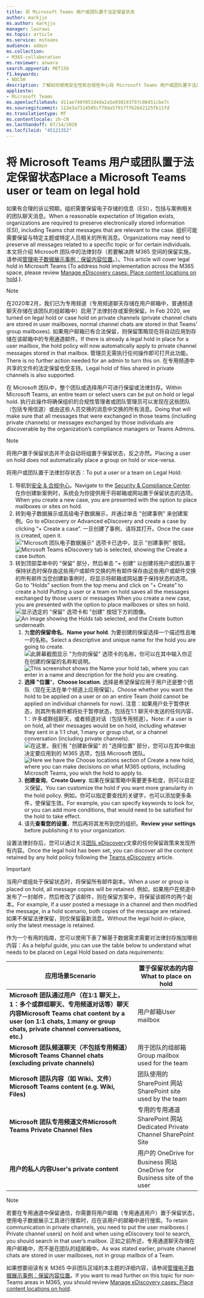```yaml
---
title: 将 Microsoft Teams 用户或团队置于法定保留状态
author: markjjo
ms.author: markjjo
manager: laurawi
ms.topic: article
ms.service: msteams
audience: admin
ms.collection:
- M365-collaboration
ms.reviewer: anwara
search.appverid: MET150
f1.keywords:
- NOCSH
description: 了解如何使用安全性和合规性中心将 Microsoft Teams 用户或团队置于法定保留状态，以及了解根据数据要求哪些内容需要法定保留。
appliesto:
- Microsoft Teams
ms.openlocfilehash: d11ae740f051d4da2a5e930193797c08451cbe7c
ms.sourcegitcommit: 113e3a7314505cf78da57917ff62642125fb11fd
ms.translationtype: MT
ms.contentlocale: zh-CN
ms.lasthandoff: 07/14/2020
ms.locfileid: "45121352"
---
```

<a name="place-a-microsoft-teams-user-or-team-on-legal-hold"></a><span data-ttu-id="f10eb-103">将 Microsoft Teams 用户或团队置于法定保留状态</span><span class="sxs-lookup"><span data-stu-id="f10eb-103">Place a Microsoft Teams user or team on legal hold</span></span>
==================================================

<span data-ttu-id="f10eb-104">如果有合理的诉讼预期，组织需要保留电子存储的信息（ESI），包括与案例相关的团队聊天消息。</span><span class="sxs-lookup"><span data-stu-id="f10eb-104">When a reasonable expectation of litigation exists, organizations are required to preserve electronically stored information (ESI), including Teams chat messages that are relevant to the case.</span></span> <span data-ttu-id="f10eb-105">组织可能需要保留与特定主题或特定人员相关的所有消息。</span><span class="sxs-lookup"><span data-stu-id="f10eb-105">Organizations may need to preserve all messages related to a specific topic or for certain individuals.</span></span> <span data-ttu-id="f10eb-106">本文将介绍 Microsoft 团队中的法律封存（若要解决跨 M365 空间的保留实施，请参阅[管理电子数据展示事例：保留内容位置](https://docs.microsoft.com/microsoft-365/compliance/ediscovery-cases#step-4-place-content-locations-on-hold)。）。</span><span class="sxs-lookup"><span data-stu-id="f10eb-106">This article will cover legal hold in Microsoft Teams (To address hold implementation across the M365 space, please review [Manage eDiscovery cases: Place content locations on hold](https://docs.microsoft.com/microsoft-365/compliance/ediscovery-cases#step-4-place-content-locations-on-hold).).</span></span>

> [!NOTE]
> <span data-ttu-id="f10eb-107">在2020年2月，我们已为专用频道（专用频道聊天存储在用户邮箱中，普通频道聊天存储在该团队的组邮箱中）启用了法律封存或案例保留。</span><span class="sxs-lookup"><span data-stu-id="f10eb-107">In Feb 2020, we turned on legal hold or case hold on private channels (private channel chats are stored in user mailboxes, normal channel chats are stored in that Teams’ group mailboxes).</span></span> <span data-ttu-id="f10eb-108">如果用户邮箱已有合法保留，则保留策略现在将自动应用到存储在该邮箱中的专用通道邮件。</span><span class="sxs-lookup"><span data-stu-id="f10eb-108">If there is already a legal hold in place for a user mailbox, the hold policy will now automatically apply to private channel messages stored in that mailbox.</span></span> <span data-ttu-id="f10eb-109">管理员无需执行任何操作即可打开此功能。</span><span class="sxs-lookup"><span data-stu-id="f10eb-109">There is no further action needed for an admin to turn this on.</span></span> <span data-ttu-id="f10eb-110">在专用频道中共享的文件的法定保留也受支持。</span><span class="sxs-lookup"><span data-stu-id="f10eb-110">Legal hold of files shared in private channels is also supported.</span></span>

<span data-ttu-id="f10eb-111">在 Microsoft 团队中，整个团队或选择用户可进行保留或法律封存。</span><span class="sxs-lookup"><span data-stu-id="f10eb-111">Within Microsoft Teams, an entire team or select users can be put on hold or legal hold.</span></span> <span data-ttu-id="f10eb-112">执行此操作将确保组织的合规性管理者或团队管理员可以发现在这些团队（包括专用信道）或由这些人员交换的消息中交换的所有消息。</span><span class="sxs-lookup"><span data-stu-id="f10eb-112">Doing that will make sure that all messages that were exchanged in those teams (including private channels) or messages exchanged by those individuals are discoverable by the organization’s compliance managers or Teams Admins.</span></span>

> [!NOTE]
> <span data-ttu-id="f10eb-113">将用户置于保留状态并不会自动将组置于保留状态，反之亦然。</span><span class="sxs-lookup"><span data-stu-id="f10eb-113">Placing a user on hold does not automatically place a group on hold or vice-versa.</span></span>

<span data-ttu-id="f10eb-114">将用户或团队置于法律封存状态：</span><span class="sxs-lookup"><span data-stu-id="f10eb-114">To put a user or a team on Legal Hold:</span></span>

1. <span data-ttu-id="f10eb-115">导航到[安全 & 合规中心](https://go.microsoft.com/fwlink/?linkid=854628)。</span><span class="sxs-lookup"><span data-stu-id="f10eb-115">Navigate to the [Security & Compliance Center](https://go.microsoft.com/fwlink/?linkid=854628).</span></span> <span data-ttu-id="f10eb-116">在你创建新案例时，系统会为你提供用于将邮箱或网站置于保留状态的选项。</span><span class="sxs-lookup"><span data-stu-id="f10eb-116">When you create a new case, you are presented with the option to place mailboxes or sites on hold.</span></span>
1. <span data-ttu-id="f10eb-117">转到电子数据展示或高级电子数据展示，并通过单击 "创建事例" 来创建案例。</span><span class="sxs-lookup"><span data-stu-id="f10eb-117">Go to eDiscovery or Advanced eDiscovery and create a case by clicking “+ Create a case”.</span></span> <span data-ttu-id="f10eb-118">一旦创建了事例，请将其打开。</span><span class="sxs-lookup"><span data-stu-id="f10eb-118">Once the case is created, open it.</span></span>
<span data-ttu-id="f10eb-119">!["Microsoft 团队电子数据展示" 选项卡已选中，显示 "创建事例" 按钮。](media/LegalHold1.png)</span><span class="sxs-lookup"><span data-stu-id="f10eb-119">![Microsoft Teams eDiscovery tab is selected, showing the Create a case button.](media/LegalHold1.png)</span></span>
1. <span data-ttu-id="f10eb-120">转到顶部菜单中的 "保留" 部分，然后单击 "+ 创建" 以创建将用户或团队置于保持状态时保存由这些用户或邮件交换的所有邮件保存由这些用户或邮件交换的所有邮件当您创建新事例时，将显示将邮箱或网站置于保持状态的选项。</span><span class="sxs-lookup"><span data-stu-id="f10eb-120">Go to “Holds” section from the top menu and click on “+ Create” to create a hold Putting a user or a team on hold saves all the messages exchanged by those users or messages When you create a new case, you are presented with the option to place mailboxes or sites on hold.</span></span>
<span data-ttu-id="f10eb-121">![显示选定的 "保留" 选项卡和 "创建" 按钮下方的图像。](media/LegalHold2.png)</span><span class="sxs-lookup"><span data-stu-id="f10eb-121">![An image showing the Holds tab selected, and the Create button underneath.](media/LegalHold2.png)</span></span>
    1. <span data-ttu-id="f10eb-122">为**您的保留命名**。</span><span class="sxs-lookup"><span data-stu-id="f10eb-122">**Name your hold**.</span></span> <span data-ttu-id="f10eb-123">为要创建的保留选择一个描述性且唯一的名称。</span><span class="sxs-lookup"><span data-stu-id="f10eb-123">Select a descriptive and unique name for the hold you are going to create.</span></span>
<span data-ttu-id="f10eb-124">![此屏幕截图显示 "为你的保留" 选项卡的名称，你可以在其中输入你正在创建的保留的名称和说明。](media/LegalHold3.png)</span><span class="sxs-lookup"><span data-stu-id="f10eb-124">![This screenshot shows the Name your hold tab, where you can enter in a name and description for the hold you are creating.](media/LegalHold3.png)</span></span>
    1. <span data-ttu-id="f10eb-125">**选择 "位置**"。</span><span class="sxs-lookup"><span data-stu-id="f10eb-125">**Choose location**.</span></span> <span data-ttu-id="f10eb-126">选择是希望保留应用于用户还是整个团队（现在无法在单个频道上应用保留）。</span><span class="sxs-lookup"><span data-stu-id="f10eb-126">Choose whether you want the hold to be applied on a user or on an entire Team (hold cannot be applied on individual channels for now).</span></span> <span data-ttu-id="f10eb-127">注意：如果用户处于暂停状态，则其所有邮件都将处于暂停状态，包括在1:1 聊天中发送的任何内容、1：许多或群组聊天，或者频道对话（包括专用频道）。</span><span class="sxs-lookup"><span data-stu-id="f10eb-127">Note: if a user is on hold, all their messages would be on hold, including whatever they sent in a 1:1 chat, 1:many or group chat, or a channel conversation (including private channels).</span></span>
    <span data-ttu-id="f10eb-128">![在这里，我们有 "创建新保留" 的 "选择位置" 部分，您可以在其中做出决定要应用到的 M365 选项，包括 Microsoft 团队。](media/LegalHold4.png)</span><span class="sxs-lookup"><span data-stu-id="f10eb-128">![Here we have the Choose locations section of Create a new hold, where you can make decisions on what M365 options, including Microsoft Teams, you wish the hold to apply to.](media/LegalHold4.png)</span></span>
    1. <span data-ttu-id="f10eb-129">**创建查询**。</span><span class="sxs-lookup"><span data-stu-id="f10eb-129">**Create Query**.</span></span> <span data-ttu-id="f10eb-130">如果在保留策略中需要更多粒度，则可以自定义保留。</span><span class="sxs-lookup"><span data-stu-id="f10eb-130">You can customize the hold if you want more granularity in the hold policy.</span></span> <span data-ttu-id="f10eb-131">例如，你可以指定要查找的关键字，也可以添加更多条件，使保留生效。</span><span class="sxs-lookup"><span data-stu-id="f10eb-131">For example, you can specify keywords to look for, or you can add more conditions, that would need to be satisfied for the hold to take effect.</span></span>
    1. <span data-ttu-id="f10eb-132">请先**查看您的设置**，然后再将其发布到您的组织。</span><span class="sxs-lookup"><span data-stu-id="f10eb-132">**Review your settings** before publishing it to your organization.</span></span>

<span data-ttu-id="f10eb-133">设置法律封存后，您可以通过关注[团队 eDiscovery](eDiscovery-investigation.md)文章的任何保留政策来发现所有内容。</span><span class="sxs-lookup"><span data-stu-id="f10eb-133">Once the legal hold has been set, you can discover all the content retained by any hold policy following the [Teams eDiscovery](eDiscovery-investigation.md) article.</span></span>

> [!IMPORTANT]
> <span data-ttu-id="f10eb-134">当用户或组处于保留状态时，将保留所有邮件副本。</span><span class="sxs-lookup"><span data-stu-id="f10eb-134">When a user or group is placed on hold, all message copies will be retained.</span></span> <span data-ttu-id="f10eb-135">例如，如果用户在频道中发布了一封邮件，然后修改了该邮件，则在保留方案中，将保留该邮件的两个副本。</span><span class="sxs-lookup"><span data-stu-id="f10eb-135">For example, if a user posted a message in a channel and then modified the message, in a hold scenario, both copies of the message are retained.</span></span> <span data-ttu-id="f10eb-136">如果不保留法律保留，则仅保留最新消息。</span><span class="sxs-lookup"><span data-stu-id="f10eb-136">Without the legal hold in-place, only the latest message is retained.</span></span>

<span data-ttu-id="f10eb-137">作为一个有用的指南，您可以使用下表了解基于数据需求需要对法律封存施加哪些内容：</span><span class="sxs-lookup"><span data-stu-id="f10eb-137">As a helpful guide, you can use the table below to understand what needs to be placed on Legal Hold based on data requirements:</span></span>

|<span data-ttu-id="f10eb-138">应用场景</span><span class="sxs-lookup"><span data-stu-id="f10eb-138">Scenario</span></span>  |<span data-ttu-id="f10eb-139">置于保留状态的内容</span><span class="sxs-lookup"><span data-stu-id="f10eb-139">What to place on hold</span></span>  |
|---------|---------|
|<span data-ttu-id="f10eb-140">**Microsoft 团队通过用户（在1:1 聊天上，1：多个或群组聊天、专用频道对话等）聊天内容**</span><span class="sxs-lookup"><span data-stu-id="f10eb-140">**Microsoft Teams chat content by a user (on 1:1 chats, 1:many or group chats, private channel conversations, etc.)**</span></span>     |<span data-ttu-id="f10eb-141">用户邮箱</span><span class="sxs-lookup"><span data-stu-id="f10eb-141">User mailbox</span></span>         |
|<span data-ttu-id="f10eb-142">**Microsoft 团队频道聊天（不包括专用频道）**</span><span class="sxs-lookup"><span data-stu-id="f10eb-142">**Microsoft Teams Channel chats (excluding private channels)**</span></span>    |<span data-ttu-id="f10eb-143">用于团队的组邮箱</span><span class="sxs-lookup"><span data-stu-id="f10eb-143">Group mailbox used for the team</span></span>         |
|<span data-ttu-id="f10eb-144">**Microsoft 团队内容（如 Wiki、文件）**</span><span class="sxs-lookup"><span data-stu-id="f10eb-144">**Microsoft Teams content (e.g. Wiki, Files)**</span></span>     |<span data-ttu-id="f10eb-145">团队使用的 SharePoint 网站</span><span class="sxs-lookup"><span data-stu-id="f10eb-145">SharePoint site used by the team</span></span>         |
|<span data-ttu-id="f10eb-146">**Microsoft 团队专用频道文件**</span><span class="sxs-lookup"><span data-stu-id="f10eb-146">**Microsoft Teams Private Channel files**</span></span>     |<span data-ttu-id="f10eb-147">专用的专用通道 SharePoint 网站</span><span class="sxs-lookup"><span data-stu-id="f10eb-147">Dedicated Private Channel SharePoint Site</span></span>     |
|<span data-ttu-id="f10eb-148">**用户的私人内容**</span><span class="sxs-lookup"><span data-stu-id="f10eb-148">**User's private content**</span></span>     |<span data-ttu-id="f10eb-149">用户的 OneDrive for Business 网站</span><span class="sxs-lookup"><span data-stu-id="f10eb-149">OneDrive for Business site of the user</span></span>         |

> [!NOTE]
> <span data-ttu-id="f10eb-150">若要在专用通道中保留通信，你需要将用户邮箱（专用通道用户）置于保留状态，使用电子数据展示工具进行搜索时，应在该用户的邮箱中进行搜索。</span><span class="sxs-lookup"><span data-stu-id="f10eb-150">To retain communication in private channels, you need to put the user mailboxes ( Private channel users) on hold and when using eDiscovery tool to search, you should search in that user’s mailbox.</span></span> <span data-ttu-id="f10eb-151">正如之前所述，专用通道聊天存储在用户邮箱中，而不是在团队的组邮箱中。</span><span class="sxs-lookup"><span data-stu-id="f10eb-151">As was stated earlier, private channel chats are stored in user mailboxes, not in group mailbox of a Team.</span></span>

<span data-ttu-id="f10eb-152">如果想要阅读有关 M365 中非团队区域的本主题的详细内容，请参阅[管理电子数据展示事例：保留内容位置](https://docs.microsoft.com/microsoft-365/compliance/ediscovery-cases#step-4-place-content-locations-on-hold)。</span><span class="sxs-lookup"><span data-stu-id="f10eb-152">If you want to read further on this topic for non-Teams areas in M365, you should review [Manage eDiscovery cases: Place content locations on hold](https://docs.microsoft.com/microsoft-365/compliance/ediscovery-cases#step-4-place-content-locations-on-hold).</span></span>
